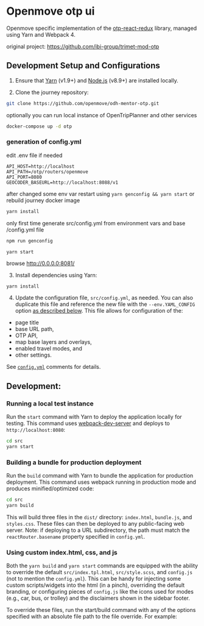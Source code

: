 
# Openmove otp ui

Openmove specific implementation of the [otp-react-redux](https://github.com/opentripplanner/otp-react-redux) library, managed using Yarn and Webpack 4.

original project: https://github.com/ibi-group/trimet-mod-otp

## Development Setup and Configurations

1. Ensure that [Yarn](https://yarnpkg.com/en/) (v1.9+) and [Node.js](https://nodejs.org/en/) (v8.9+) are installed locally.

2. Clone the journey repository:

```bash
git clone https://github.com/openmove/odh-mentor-otp.git
```

optionally you   can run local instance of OpenTripPlanner and other services
```bash
docker-compose up -d otp
```

### generation of config.yml

edit .env file if needed
```
API_HOST=http://localhost
API_PATH=/otp/routers/openmove
API_PORT=8080
GEOCODER_BASEURL=http://localhost:8088/v1
```

after changed some env var restart using ```yarn genconfig && yarn start``` or rebuild journey docker image

```bash
yarn install
```

only first time generate src/config.yml from environment vars and base /config.yml file
```bash
npm run genconfig
```

```
yarn start
```

browse http://0.0.0.0:8081/


3. Install dependencies using Yarn:

```bash
yarn install
```

4. Update the configuration file, `src/config.yml`, as needed. You can also duplicate this file and reference the new file with the `--env.YAML_CONFIG` option [as described below](#using-custom-indexhtml-css-and-js). This file allows for configuration of the:

- page title
- base URL path,
- OTP API,
- map base layers and overlays,
- enabled travel modes, and
- other settings.

See [`config.yml`](./config.yml) comments for details.

## Development:

### Running a local test instance

Run the `start` command with Yarn to deploy the application locally for testing. This command uses [webpack-dev-server](https://github.com/webpack/webpack-dev-server) and deploys to `http://localhost:8080`:

```bash
cd src
yarn start
```

### Building a bundle for production deployment

Run the `build` command with Yarn to bundle the application for production deployment. This command uses webpack running in production mode and produces minified/optimized code:

```bash
cd src
yarn build
```

This will build three files in the `dist/` directory: `index.html`, `bundle.js`, and `styles.css`. These files can then be deployed to any public-facing web server. Note: if deploying to a URL subdirectory, the path must match the `reactRouter.basename` property specified in `config.yml`.

### Using custom index.html, css, and js

Both the `yarn build` and `yarn start` commands are equipped with the ability to override the default `src/index.tpl.html`, `src/style.scss`, and `config.js` (not to mention the `config.yml`). This can be handy for injecting some custom scripts/widgets into the html (in a pinch), overriding the default branding, or configuring pieces of `config.js` like the icons used for modes (e.g., car, bus, or trolley) and the disclaimers shown in the sidebar footer.

To override these files, run the start/build command with any of the options specified with an absolute file path to the file override. For example:

